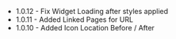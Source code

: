 - 1.0.12 - Fix Widget Loading after styles applied
- 1.0.11 - Added Linked Pages for URL
- 1.0.10 - Added Icon Location Before / After